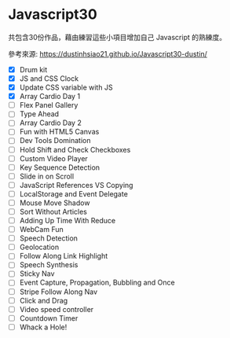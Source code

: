 # Javascript30
共包含30份作品，藉由練習這些小項目增加自己 Javascript 的熟練度。

參考來源: https://dustinhsiao21.github.io/Javascript30-dustin/

- [x] Drum kit	
- [x] JS and CSS Clock	
- [x] Update CSS variable with JS	
- [x] Array Cardio Day 1	
- [ ] Flex Panel Gallery	
- [ ] Type Ahead	
- [ ] Array Cardio Day 2
- [ ] Fun with HTML5 Canvas
- [ ] Dev Tools Domination
- [ ] Hold Shift and Check Checkboxes
- [ ] Custom Video Player	
- [ ] Key Sequence Detection
- [ ] Slide in on Scroll	
- [ ] JavaScript References VS Copying
- [ ] LocalStorage and Event Delegate
- [ ] Mouse Move Shadow	
- [ ] Sort Without Articles
- [ ] Adding Up Time With Reduce
- [ ] WebCam Fun
- [ ] Speech Detection
- [ ] Geolocation	
- [ ] Follow Along Link Highlight	
- [ ] Speech Synthesis	
- [ ] Sticky Nav	
- [ ] Event Capture, Propagation, Bubbling and Once	
- [ ] Stripe Follow Along Nav
- [ ] Click and Drag	
- [ ] Video speed controller	
- [ ] Countdown Timer	
- [ ] Whack a Hole!	
